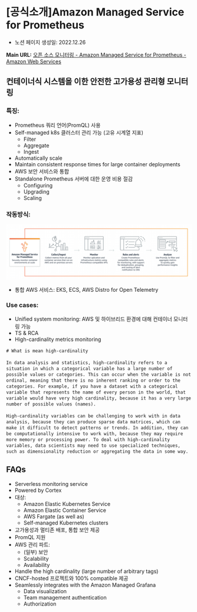 # [공식소개]Amazon Managed Service for Prometheus

- 노션 페이지 생성일: 2022.12.26



**Main URL:**  [오픈 소스 모니터링 - Amazon Managed Service for Prometheus - Amazon Web Services](https://aws.amazon.com/ko/prometheus/)



## 컨테이너식 시스템을 이한 안전한 고가용성 관리형 모니터링

### 특징:

- Prometheus 쿼리 언어(PromQL) 사용
- Self-managed k8s 클러스터 관리 가능 (고유 시계열 지표)
    - Filter
    - Aggregate
    - Ingest
- Automatically scale
- Maintain consistent response times for large container deployments
- AWS 보안 서비스와 통합
- Standalone Prometheus 서버에 대한 운영 비용 절감
    - Configuring
    - Upgrading
    - Scaling

### 작동방식:

![Untitled](Image_source/Untitled.png)

- 통합 AWS 서비스: EKS, ECS, AWS Distro for Open Telemetry

### Use cases:

- Unified system monitoring: AWS 및 하이브리드 환경에 대해 컨테이너 모니터링 가능
- TS & RCA
- High-cardinality metrics monitoring

```
# What is mean high-cardinality

In data analysis and statistics, high-cardinality refers to a situation in which a categorical variable has a large number of possible values or categories. This can occur when the variable is not ordinal, meaning that there is no inherent ranking or order to the categories. For example, if you have a dataset with a categorical variable that represents the name of every person in the world, that variable would have very high cardinality, because it has a very large number of possible values (names).

High-cardinality variables can be challenging to work with in data analysis, because they can produce sparse data matrices, which can make it difficult to detect patterns or trends. In addition, they can be computationally intensive to work with, because they may require more memory or processing power. To deal with high-cardinality variables, data scientists may need to use specialized techniques, such as dimensionality reduction or aggregating the data in some way.
```

## FAQs

- Serverless monitoring service
- Powered by Cortex
- 대상:
    - Amazon Elastic Kubernetes Service
    - Amazon Elastic Container Service
    - AWS Fargate (as well as)
    - Self-managed Kubernetes clusters
- 고가용성과 멀티존 배포, 통합 보안 제공
- PromQL 지원
- AWS 관리 파트:
    - (일부) 보안
    - Scalability
    - Availability
- Handle the high cardinality (large number of arbitrary tags)
- CNCF-hosted 프로젝트와 100% compatible 제공
- Seamlessly integrates with the Amazon Managed Grafana
    - Data visualization
    - Team management authentication
    - Authorization